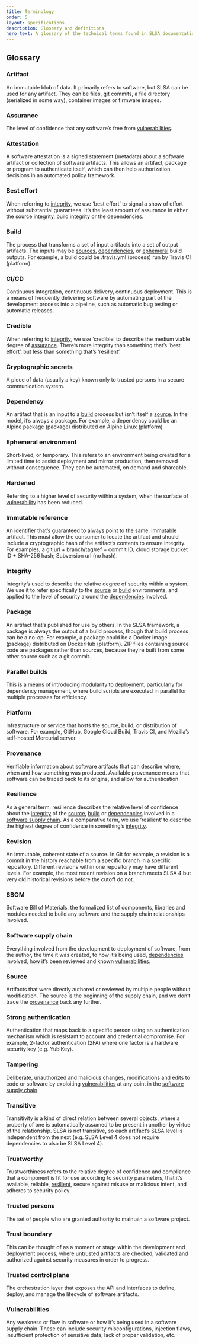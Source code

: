 ```yaml
---
title: Terminology
order: 5
layout: specifications
description: Glossary and definitions
hero_text: A glossary of the technical terms found in SLSA documentation. The bulk of the SLSA documentation can get quite technical (especially when it becomes more granular and specific), so we’ve keep these terms accessible and easy to understand, so everyone can dive into SLSA’s moving parts.
---
```


## Glossary

### Artifact

An immutable blob of data. It primarily refers to software, but SLSA can be used for any artifact. They can be files, git commits, a file directory (serialized in some way), container images or firmware images.

### Assurance

The level of confidence that any software’s free from [vulnerabilities](#vulnerabilities).

### Attestation

A software attestation is a signed statement (metadata) about a software artifact or collection of software artifacts. This allows an artifact, package or program to authenticate itself, which can then help authorization decisions in an automated policy framework.

### Best effort

When referring to [integrity](#integrity), we use ‘best effort’ to signal a show of effort without substantial guarantees. It’s the least amount of assurance in either the source integrity, build integrity or the dependencies.

### Build

The process that transforms a set of input artifacts into a set of output artifacts. The inputs may be [sources](#sources), [dependencies](#dependency), or [ephemeral](#ephemeral-environment) build outputs. For example, a build could be .travis.yml (process) run by Travis CI (platform).

### CI/CD

Continuous integration, continuous delivery, continuous deployment. This is a means of frequently delivering software by automating part of the development process into a pipeline, such as automatic bug testing or automatic releases.

### Credible

When referring to [integrity](#integrity), we use ‘credible’ to describe the medium viable degree of [assurance](#assurance). There’s more integrity than something that’s ‘best effort’, but less than something that’s ‘resilient’.

### Cryptographic secrets

A piece of data (usually a key) known only to trusted persons in a secure communication system.

### Dependency

An artifact that is an input to a [build](#build) process but isn’t itself a [source](#source). In the model, it’s always a package. For example, a dependency could be an Alpine package (package) distributed on Alpine Linux (platform).

### Ephemeral environment

Short-lived, or temporary. This refers to an environment being created for a limited time to assist deployment and mirror production, then removed without consequence. They can be automated, on demand and shareable.

### Hardened

Referring to a higher level of security within a system, when the surface of [vulnerability](#vulnerabilities) has been reduced.

### Immutable reference

An identifier that’s guaranteed to always point to the same, immutable artifact. This must allow the consumer to locate the artifact and should include a cryptographic hash of the artifact’s contents to ensure integrity. For examples, a git url + branch/tag/ref + commit ID; cloud storage bucket ID + SHA-256 hash; Subversion url (no hash).

### Integrity

Integrity’s used to describe the relative degree of security within a system. We use it to refer specifically to the [source](#source) or [build](#build) environments, and applied to the level of security around the [dependencies](#dependency) involved.

### Package

An artifact that’s published for use by others. In the SLSA framework, a package is always the output of a build process, though that build process can be a no-op. For example, a package could be a Docker image (package) distributed on DockerHub (platform). ZIP files containing source code are packages rather than sources, because they’re built from some other source such as a git commit.

### Parallel builds

This is a means of introducing modularity to deployment, particularly for dependency management, where build scripts are executed in parallel for multiple processes for efficiency.

### Platform

Infrastructure or service that hosts the source, build, or distribution of software. For example, GitHub, Google Cloud Build, Travis CI, and Mozilla’s self-hosted Mercurial server.

### Provenance

Verifiable information about software artifacts that can describe where, when and how something was produced. Available provenance means that software can be traced back to its origins, and allow for authentication.

### Resilience

As a general term, resilience describes the relative level of confidence about the [integrity](#integrity) of the [source](#source), [build](#build) or [dependencies](#dependency) involved in a [software supply chain](#software-supply-chain). As a comparative term, we use ‘resilient’ to describe the highest degree of confidence in something’s [integrity](#integrity).

### Revision

An immutable, coherent state of a source. In Git for example, a revision is a commit in the history reachable from a specific branch in a specific repository. Different revisions within one repository may have different levels. For example, the most recent revision on a branch meets SLSA 4 but very old historical revisions before the cutoff do not.

### SBOM

Software Bill of Materials, the formalized list of components, libraries and modules needed to build any software and the supply chain relationships involved.

### Software supply chain

Everything involved from the development to deployment of software, from the author, the time it was created, to how it’s being used, [dependencies](#dependency) involved, how it’s been reviewed and known [vulnerabilities](#vulnerabilities).

### Source

Artifacts that were directly authored or reviewed by multiple people without modification. The source is the beginning of the supply chain, and we don’t trace the [provenance](#provenance) back any further.

### Strong authentication

Authentication that maps back to a specific person using an authentication mechanism which is resistant to account and credential compromise. For example, 2-factor authentication (2FA) where one factor is a hardware security key (e.g. YubiKey).

### Tampering

Deliberate, unauthorized and malicious changes, modifications and edits to code or software by exploiting [vulnerabilities](#vulnerabilities) at any point in the [software supply chain](#software-supply-chain).

### Transitive

Transitivity is a kind of direct relation between several objects, where a property of one is automatically assumed to be present in another by virtue of the relationship. SLSA is not transitive, so each artifact’s SLSA level is independent from the next (e.g. SLSA Level 4 does not require dependencies to also be SLSA Level 4).

### Trustworthy

Trustworthiness refers to the relative degree of confidence and compliance that a component is fit for use according to security parameters, that it’s available, reliable, [resilient](#resilience), secure against misuse or malicious intent, and adheres to security policy.

### Trusted persons

The set of people who are granted authority to maintain a software project.

### Trust boundary

This can be thought of as a moment or stage within the development and deployment process, where untrusted artifacts are checked, validated and authorized against security measures in order to progress.

### Trusted control plane

The orchestration layer that exposes the API and interfaces to define, deploy, and manage the lifecycle of software artifacts.

### Vulnerabilities

Any weakness or flaw in software or how it’s being used in a software supply chain. These can include security misconfigurations, injection flaws, insufficient protection of sensitive data, lack of proper validation, etc.
